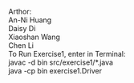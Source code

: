 Arthor:  
An-Ni Huang  
Daisy Di  
Xiaoshan Wang  
Chen Li  
To Run Exercise1, enter in Terminal:  
javac -d bin src/exercise1/*.java  
java -cp bin exercise1.Driver
